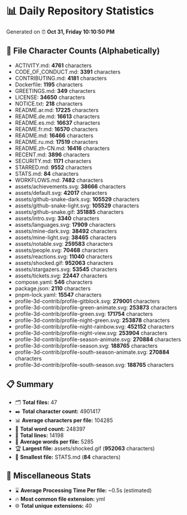 # 📊 Daily Repository Statistics
Generated on ⏰ **Oct 31, Friday 10:10:50 PM**

## 📂 File Character Counts (Alphabetically)
- ACTIVITY.md: **4761** characters
- CODE_OF_CONDUCT.md: **3391** characters
- CONTRIBUTING.md: **4181** characters
- Dockerfile: **1195** characters
- GREETINGS.md: **349** characters
- LICENSE: **34650** characters
- NOTICE.txt: **218** characters
- README.ar.md: **17225** characters
- README.de.md: **16613** characters
- README.es.md: **16637** characters
- README.fr.md: **16570** characters
- README.md: **16466** characters
- README.ru.md: **17519** characters
- README.zh-CN.md: **16416** characters
- RECENT.md: **3896** characters
- SECURITY.md: **1171** characters
- STARRED.md: **9552** characters
- STATS.md: **84** characters
- WORKFLOWS.md: **7482** characters
- assets/achievements.svg: **38666** characters
- assets/default.svg: **42017** characters
- assets/github-snake-dark.svg: **105529** characters
- assets/github-snake-light.svg: **105529** characters
- assets/github-snake.gif: **351885** characters
- assets/intro.svg: **3340** characters
- assets/languages.svg: **17909** characters
- assets/mine-dark.svg: **38492** characters
- assets/mine-light.svg: **38465** characters
- assets/notable.svg: **259583** characters
- assets/people.svg: **70468** characters
- assets/reactions.svg: **11040** characters
- assets/shocked.gif: **952063** characters
- assets/stargazers.svg: **53545** characters
- assets/tickets.svg: **22447** characters
- compose.yaml: **546** characters
- package.json: **2110** characters
- pnpm-lock.yaml: **15547** characters
- profile-3d-contrib/profile-gitblock.svg: **279001** characters
- profile-3d-contrib/profile-green-animate.svg: **253873** characters
- profile-3d-contrib/profile-green.svg: **171754** characters
- profile-3d-contrib/profile-night-green.svg: **253878** characters
- profile-3d-contrib/profile-night-rainbow.svg: **452152** characters
- profile-3d-contrib/profile-night-view.svg: **253904** characters
- profile-3d-contrib/profile-season-animate.svg: **270884** characters
- profile-3d-contrib/profile-season.svg: **188765** characters
- profile-3d-contrib/profile-south-season-animate.svg: **270884** characters
- profile-3d-contrib/profile-south-season.svg: **188765** characters

## 📋 Summary
- 🗂️ **Total files:** 47
- ✒️ **Total character count:** 4901417
- 📊 **Average characters per file:** 104285
- 📝 **Total word count:** 248397
- 🧾 **Total lines:** 14198
- 📐 **Average words per file:** 5285
- 🏆 **Largest file:** assets/shocked.gif (**952063** characters)
- 🥉 **Smallest file:** STATS.md (**84** characters)

## 🌟 Miscellaneous Stats
- ⌛ **Average Processing Time Per file:** ~0.5s (estimated)
- 🔥 **Most common file extension:** yml
- 🌐 **Total unique extensions:** 40
